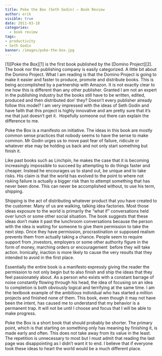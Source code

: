 ```yaml
---
title: Poke the Box (Seth Godin) – Book Review
author: erik
visible: true
date: 2011-03-18
categories:
  - book review
tags:
- productivity
- Seth Godin
banner: /images/poke-the-box.jpg
---
```

[1][Poke the Box][1] is the first book published by the [Domino Project][2]. The book nor the publishing company is easily categorized. A little bit about the Domino Project. What I am reading is that the Domino Project is going to make it easier and faster to produce, promote and distribute books. This is being accomplished by a partnership with Amazon. It is not exactly clear to me how this is different than any other publisher. Granted I am not an expert in the publishing industry but the books still have to be written, edited, produced and then distributed don&#8217; they? Doesn&#8217;t every publisher already follow this model? I am very impressed with the ideas of Seth Godin and have faith that this project is highly innovative and am pretty sure that it&#8217;s me that just doesn&#8217;t get it.  Hopefully someone out there can explain the difference to me.

Poke the Box is a manifesto on initiative. The ideas in this book are mostly common sense practices that nobody seems to have the sense to make common. Mr Godin urges us to move past fear of failure, ridicule or whatever else may be holding us back and not only start something but finish it.

Like past books such as Linchpin, he makes the case that it is becoming increasingly impossible to succeed by attempting to do things faster and cheaper. Instead he encourages us to stand out, be unique and to take risks. His claim is that the world has evolved to the point to where not risking failure is actually a bigger risk than to attempt something that has never been done. This can never be accomplished without, to use his term, shipping.

Shipping is the act of distributing whatever product that you have created to the customer. Many of us are walking, talking idea factories. Most those ideas exposure to the world is primarily the &#8220;what if&#8221; conversations held over lunch or some other social situation. The book suggests that these ideas don&#8217;t make it past the lunchroom conversations because the person with the idea is waiting for someone to give them permission to take the next step. Once they have permission, procrastination or supposed realism prevents them from actually taking a chance. People seem to require support from ,investors, employers or some other authority figure in the form of money, marching orders or encouragement  before they will take action. Ironically, inaction is more likely to cause the very results that they intended to avoid in the first place.

Essentially the entire book is a manifesto expressly giving the reader the permission to not only begin but to also finish and ship the ideas that they feel passionately about. As a person who exists with a constant barrage of noise constantly flowing through his head, the idea of focusing on an idea to completion is both obviously logical and terrifying at the same time. I am the textbook example of the ambitious individual who has started a million projects and finished none of them. This book, even though it may not have been the intent, has caused me to understand that my behavior is a permanent trap. It will not be until I choose and focus that I will be able to make progress.

Poke the Box is a short book that should probably be shorter. The primary point, which is that starting on something only has meaning by finishing it, is made early and often. This does not take away from its value in the least. The repetition is unnecessary to most but I must admit that reading the last page was disappointing as I didn&#8217;t want it to end. I believe that if everyone took these ideas to heart the world would be a much different place.

